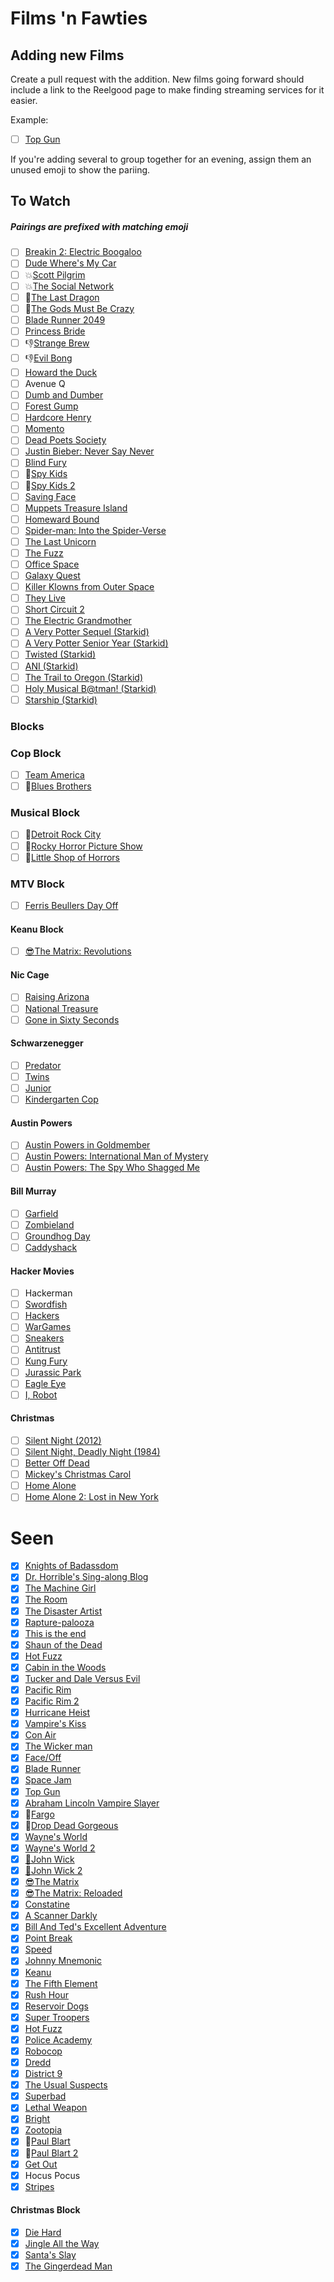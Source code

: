 # Films 'n Fawties

## Adding new Films
Create a pull request with the addition. New films going forward should include a link to the Reelgood page to make finding streaming services for it easier.

Example: 
- [ ] [Top Gun](https://reelgood.com/movie/top-gun-1986)

If you're adding several to group together for an evening, assign them an unused emoji to show the pariing. 

## To Watch
##### Pairings are prefixed with matching emoji
- [ ] [Breakin 2: Electric Boogaloo](https://reelgood.com/movie/breakin-2-electric-boogaloo-1984)
- [ ] [Dude Where's My Car](https://reelgood.com/movie/dude-wheres-my-car-2000)
- [ ] :boom:[Scott Pilgrim](https://reelgood.com/movie/scott-pilgrim-vs-the-world-2010)
- [ ] :boom:[The Social Network](https://reelgood.com/movie/the-social-network-2010)
- [ ] :facepunch:[The Last Dragon](https://reelgood.com/movie/the-last-dragon-1985)
- [ ] :facepunch:[The Gods Must Be Crazy](https://reelgood.com/movie/the-gods-must-be-crazy-1980)
- [ ] [Blade Runner 2049](https://reelgood.com/movie/blade-runner-2049-2017)
- [ ] [Princess Bride](https://reelgood.com/movie/the-princess-bride-1987)
- [ ] :-1:[Strange Brew](https://reelgood.com/movie/strange-brew-1983)
- [ ] :-1:[Evil Bong](https://reelgood.com/movie/evil-bong-2006)
- [ ] [Howard the Duck](https://reelgood.com/movie/howard-the-duck-1986)
- [ ] Avenue Q 
- [ ] [Dumb and Dumber](https://reelgood.com/movie/dumb-and-dumber-1994)
- [ ] [Forest Gump](https://www.imdb.com/title/tt0109830/)
- [ ] [Hardcore Henry](https://reelgood.com/movie/hardcore-henry-2015)
- [ ] [Momento](https://reelgood.com/movie/memento-2000)
- [ ] [Dead Poets Society](https://reelgood.com/movie/dead-poets-society-1989)
- [ ] [Justin Bieber: Never Say Never](https://reelgood.com/movie/justin-bieber-never-say-never-2011)
- [ ] [Blind Fury](https://reelgood.com/movie/blind-fury-1989)
- [ ] 🧠[Spy Kids](https://reelgood.com/movie/spy-kids-2001)
- [ ] 🧠[Spy Kids 2](https://reelgood.com/movie/spy-kids-2-the-island-of-lost-dreams-2002)
- [ ] [Saving Face](https://reelgood.com/movie/saving-face-2004)
- [ ] [Muppets Treasure Island](https://reelgood.com/movie/muppet-treasure-island-1996)
- [ ] [Homeward Bound](https://reelgood.com/movie/homeward-bound-the-incredible-journey-1993)
- [ ] [Spider-man: Into the Spider-Verse](https://reelgood.com/movie/spider-man-into-the-spider-verse-2018)
- [ ] [The Last Unicorn](https://reelgood.com/movie/the-last-unicorn-1982)
- [ ] [The Fuzz](https://reelgood.com/show/the-fuzz-2013)
- [ ] [Office Space](https://reelgood.com/movie/office-space-1999)
- [ ] [Galaxy Quest](https://reelgood.com/movie/galaxy-quest-1999)
- [ ] [Killer Klowns from Outer Space](https://reelgood.com/movie/killer-klowns-from-outer-space-1988)
- [ ] [They Live](https://reelgood.com/movie/they-live-1988) 
- [ ] [Short Circuit 2](https://reelgood.com/movie/short-circuit-2-1988)
- [ ] [The Electric Grandmother](https://reelgood.com/movie/the-electric-grandmother-1982)
- [ ] [A Very Potter Sequel (Starkid)](https://www.youtube.com/watch?v=OepW-AG-Ris&list=PL86C718AEE71C9DE9)
- [ ] [A Very Potter Senior Year (Starkid)](https://www.youtube.com/watch?v=a81FO-2TxNg&list=PL57O-EWZ_dWlH4k_-mJoQD5ICb5WXKrFr)
- [ ] [Twisted (Starkid)](https://www.youtube.com/watch?v=-77cUxba-aA)
- [ ] [ANI (Starkid)](https://www.youtube.com/watch?v=Ke1B1iAeY2c)
- [ ] [The Trail to Oregon (Starkid)](https://www.youtube.com/watch?v=BxKCX-UvPrI)
- [ ] [Holy Musical B@tman! (Starkid)](https://www.youtube.com/watch?v=hmZhMeY5L44&list=PL96B8289ADF77A8C4)
- [ ] [Starship (Starkid)](https://www.youtube.com/watch?v=dAi0XQPgXmQ&list=PLC6A915952D67F112)

### Blocks

### Cop Block
- [ ] [Team America](https://reelgood.com/movie/team-america-world-police-2004)
- [ ] :musical_note:[Blues Brothers](https://reelgood.com/movie/the-blues-brothers-1980)

### Musical Block
- [ ] :musical_note:[Detroit Rock City](https://reelgood.com/movie/detroit-rock-city-1999)
- [ ] :musical_note:[Rocky Horror Picture Show](https://reelgood.com/movie/the-rocky-horror-picture-show-1975)
- [ ] :musical_note:[Little Shop of Horrors](https://reelgood.com/movie/little-shop-of-horrors-1986)

### MTV Block
- [ ] [Ferris Beullers Day Off](https://reelgood.com/movie/ferris-buellers-day-off-1986)

#### Keanu Block
- [ ] [:sunglasses:The Matrix: Revolutions](https://reelgood.com/movie/the-matrix-revolutions-2003)

#### Nic Cage
- [ ] [Raising Arizona](https://reelgood.com/movie/raising-arizona-1987)
- [ ] [National Treasure](https://reelgood.com/movie/national-treasure-2004)
- [ ] [Gone in Sixty Seconds](https://reelgood.com/movie/gone-in-sixty-seconds-2000)

#### Schwarzenegger
- [ ] [Predator ](https://reelgood.com/movie/predator-1987)
- [ ] [Twins](https://reelgood.com/movie/twins-1988)
- [ ] [Junior](https://reelgood.com/movie/junior-1994)
- [ ] [Kindergarten Cop](https://reelgood.com/movie/kindergarten-cop-1990)

#### Austin Powers
- [ ] [Austin Powers in Goldmember](https://reelgood.com/movie/austin-powers-in-goldmember-2002)
- [ ] [Austin Powers: International Man of Mystery](https://reelgood.com/movie/austin-powers-international-man-of-mystery-1997)
- [ ] [Austin Powers: The Spy Who Shagged Me](https://reelgood.com/movie/austin-powers-the-spy-who-shagged-me-1999)

#### Bill Murray
- [ ] [Garfield](https://reelgood.com/movie/garfield-2004)
- [ ] [Zombieland](https://reelgood.com/movie/zombieland-2009)
- [ ] [Groundhog Day](https://reelgood.com/movie/groundhog-day-1993)
- [ ] [Caddyshack](https://reelgood.com/movie/caddyshack-1980)

#### Hacker Movies
- [ ] Hackerman
- [ ] [Swordfish](https://reelgood.com/movie/swordfish-2001)
- [ ] [Hackers](https://reelgood.com/movie/hackers-1995)
- [ ] [WarGames](https://reelgood.com/movie/wargames-1983)
- [ ] [Sneakers](https://reelgood.com/movie/sneakers-1992)
- [ ] [Antitrust](https://reelgood.com/movie/antitrust-2001)
- [ ] [Kung Fury](https://reelgood.com/movie/kung-fury-2015)
- [ ] [Jurassic Park](https://reelgood.com/movie/jurassic-park-1993)
- [ ] [Eagle Eye](https://reelgood.com/movie/eagle-eye-2008)
- [ ] [I, Robot](https://reelgood.com/movie/i-robot-2004)

#### Christmas
- [ ] [Silent Night (2012)](https://reelgood.com/movie/silent-night-2012)
- [ ] [Silent Night, Deadly Night (1984)](https://reelgood.com/movie/silent-night-deadly-night-1984)
- [ ] [Better Off Dead](https://reelgood.com/movie/better-off-dead-1985)
- [ ] [Mickey's Christmas Carol](https://reelgood.com/movie/mickeys-christmas-carol-1983)
- [ ] [Home Alone](https://reelgood.com/movie/home-alone-1990)
- [ ] [Home Alone 2: Lost in New York](https://reelgood.com/movie/home-alone-2-lost-in-new-york-1992)

# Seen

- [x] [Knights of Badassdom](https://reelgood.com/movie/knights-of-badassdom-2013)
- [x] [Dr. Horrible's Sing-along Blog](https://reelgood.com/show/dr-horribles-sing-along-blog-2008)
- [x] [The Machine Girl](https://reelgood.com/movie/the-machine-girl-2008)
- [x] [The Room](https://reelgood.com/movie/the-room-2003)
- [x] [The Disaster Artist](https://reelgood.com/movie/the-disaster-artist-2017)
- [x] [Rapture-palooza](https://reelgood.com/movie/rapture-palooza-2013)
- [x] [This is the end](https://reelgood.com/movie/this-is-the-end-2013)
- [x] [Shaun of the Dead](https://reelgood.com/movie/shaun-of-the-dead-2004)
- [x] [Hot Fuzz](https://reelgood.com/movie/hot-fuzz-2007)
- [x] [Cabin in the Woods](https://reelgood.com/movie/the-cabin-in-the-woods-2012)
- [x] [Tucker and Dale Versus Evil](https://reelgood.com/movie/tucker-and-dale-vs-evil-2010)
- [x] [Pacific Rim](https://reelgood.com/movie/pacific-rim-2013)
- [x] [Pacific Rim 2](https://reelgood.com/movie/pacific-rim-uprising-2018)
- [x] [Hurricane Heist](https://reelgood.com/movie/category-5-2017)
- [x] [Vampire's Kiss](https://reelgood.com/movie/vampires-kiss-1988)
- [x] [Con Air](https://reelgood.com/movie/con-air-1997)
- [x] [The Wicker man](https://reelgood.com/movie/the-wicker-man-2006)
- [x] [Face/Off](https://reelgood.com/movie/faceoff-1997)
- [x] [Blade Runner](https://reelgood.com/movie/blade-runner-1982)
- [x] [Space Jam](https://reelgood.com/movie/space-jam-1996)
- [x] [Top Gun](https://reelgood.com/movie/top-gun-1986)
- [x] [Abraham Lincoln Vampire Slayer](https://reelgood.com/movie/abraham-lincoln-vampire-hunter-2012)
- [x] :tada:[Fargo](https://reelgood.com/movie/fargo-1996)
- [x] :tada:[Drop Dead Gorgeous](https://reelgood.com/movie/drop-dead-gorgeous-1999)
- [x] [Wayne's World](https://reelgood.com/movie/waynes-world-1992)
- [x] [Wayne's World 2](https://reelgood.com/movie/waynes-world-2-1993)
- [x] [:gun:John Wick](https://reelgood.com/movie/john-wick-2014)
- [x] [:gun:John Wick 2](https://reelgood.com/movie/john-wick-chapter-2-2017)
- [x] [:sunglasses:The Matrix](https://reelgood.com/movie/the-matrix-1999)
- [x] [:sunglasses:The Matrix: Reloaded](https://reelgood.com/movie/the-matrix-reloaded-2003)
- [X] [Constatine](https://reelgood.com/movie/constantine-2005)
- [X] [A Scanner Darkly](https://reelgood.com/movie/a-scanner-darkly-2006)
- [X] [Bill And Ted's Excellent Adventure](https://reelgood.com/movie/bill-teds-excellent-adventure-1989)
- [X] [Point Break](https://reelgood.com/movie/point-break-1991)
- [X] [Speed](https://reelgood.com/movie/speed-1994)
- [X] [Johnny Mnemonic](https://reelgood.com/movie/johnny-mnemonic-1995)
- [X] [Keanu](https://reelgood.com/movie/keanu-2016)
- [X] [The Fifth Element](https://reelgood.com/movie/the-fifth-element-1997)
- [X] [Rush Hour](https://reelgood.com/movie/rush-hour-1998)
- [X] [Reservoir Dogs](https://reelgood.com/movie/reservoir-dogs-1992)
- [X] [Super Troopers](https://reelgood.com/movie/super-troopers-2001)
- [X] [Hot Fuzz](https://reelgood.com/movie/hot-fuzz-2007)
- [X] [Police Academy](https://reelgood.com/movie/police-academy-1984)
- [X] [Robocop](https://reelgood.com/movie/robocop-1987)
- [X] [Dredd](https://reelgood.com/movie/dredd-2012)
- [X] [District 9](https://reelgood.com/movie/district-9-2009)
- [X] [The Usual Suspects](https://reelgood.com/movie/the-usual-suspects-1995)
- [X] [Superbad](https://reelgood.com/movie/superbad-2007)
- [X] [Lethal Weapon](https://reelgood.com/movie/lethal-weapon-1987)
- [X] [Bright](https://reelgood.com/movie/bright-2017)
- [X] [Zootopia](https://reelgood.com/movie/zootopia-2016)
- [x] :poop:[Paul Blart](https://reelgood.com/movie/paul-blart-mall-cop-2009)
- [x] :poop:[Paul Blart 2](https://reelgood.com/movie/paul-blart-mall-cop-2-2015)
- [x] [Get Out](https://reelgood.com/movie/get-out-2017)
- [x] Hocus Pocus
- [x] [Stripes](https://reelgood.com/movie/stripes-1981)

#### Christmas Block
- [x] [Die Hard](https://reelgood.com/movie/die-hard-1988)
- [x] [Jingle All the Way](https://reelgood.com/movie/jingle-all-the-way-1996)
- [x] [Santa's Slay](https://reelgood.com/movie/santas-slay-2005)
- [x] [The Gingerdead Man](https://reelgood.com/movie/the-gingerdead-man-2005)
